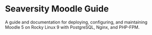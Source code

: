 # Seaversity Moodle Guide

A guide and documentation for deploying, configuring, and maintaining Moodle 5 on Rocky Linux 9 with PostgreSQL, Nginx, and PHP-FPM.
